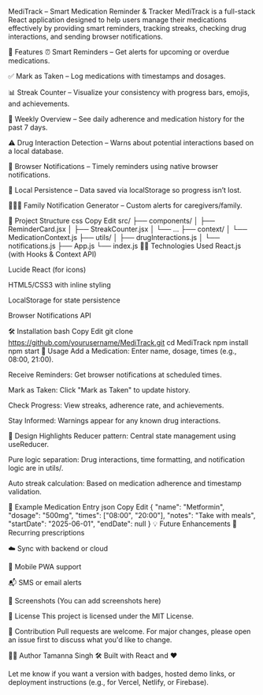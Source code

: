 MediTrack – Smart Medication Reminder & Tracker
MediTrack is a full-stack React application designed to help users manage their medications effectively by providing smart reminders, tracking streaks, checking drug interactions, and sending browser notifications.

🚀 Features
⏰ Smart Reminders – Get alerts for upcoming or overdue medications.

✅ Mark as Taken – Log medications with timestamps and dosages.

📊 Streak Counter – Visualize your consistency with progress bars, emojis, and achievements.

📅 Weekly Overview – See daily adherence and medication history for the past 7 days.

⚠️ Drug Interaction Detection – Warns about potential interactions based on a local database.

🔔 Browser Notifications – Timely reminders using native browser notifications.

🧠 Local Persistence – Data saved via localStorage so progress isn’t lost.

👨‍👩‍👧 Family Notification Generator – Custom alerts for caregivers/family.

📂 Project Structure
css
Copy
Edit
src/
├── components/
│   ├── ReminderCard.jsx
│   ├── StreakCounter.jsx
│   └── ...
├── context/
│   └── MedicationContext.js
├── utils/
│   ├── drugInteractions.js
│   └── notifications.js
├── App.js
└── index.js
🧑‍💻 Technologies Used
React.js (with Hooks & Context API)

Lucide React (for icons)

HTML5/CSS3 with inline styling

LocalStorage for state persistence

Browser Notifications API

🛠️ Installation
bash
Copy
Edit
git clone https://github.com/yourusername/MediTrack.git
cd MediTrack
npm install
npm start
🧪 Usage
Add a Medication: Enter name, dosage, times (e.g., 08:00, 21:00).

Receive Reminders: Get browser notifications at scheduled times.

Mark as Taken: Click "Mark as Taken" to update history.

Check Progress: View streaks, adherence rate, and achievements.

Stay Informed: Warnings appear for any known drug interactions.

🧠 Design Highlights
Reducer pattern: Central state management using useReducer.

Pure logic separation: Drug interactions, time formatting, and notification logic are in utils/.

Auto streak calculation: Based on medication adherence and timestamp validation.

🧩 Example Medication Entry
json
Copy
Edit
{
  "name": "Metformin",
  "dosage": "500mg",
  "times": ["08:00", "20:00"],
  "notes": "Take with meals",
  "startDate": "2025-06-01",
  "endDate": null
}
💡 Future Enhancements
🔁 Recurring prescriptions

☁️ Sync with backend or cloud

📱 Mobile PWA support

📬 SMS or email alerts

📸 Screenshots
(You can add screenshots here)

📜 License
This project is licensed under the MIT License.

🤝 Contribution
Pull requests are welcome. For major changes, please open an issue first to discuss what you'd like to change.

🙋‍♀️ Author
Tamanna Singh
🛠 Built with React and ❤️

Let me know if you want a version with badges, hosted demo links, or deployment instructions (e.g., for Vercel, Netlify, or Firebase).









